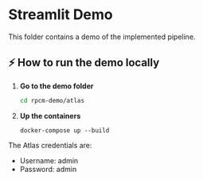 # Streamlit Demo

This folder contains a demo of the implemented pipeline.  


##  ⚡️ How to run the demo locally

1. **Go to the demo folder**  
   ```bash
   cd rpcm-demo/atlas
    ```
2. **Up the containers**
    ```
    docker-compose up --build
    ```

The Atlas credentials are:

- Username: admin
- Password: admin


